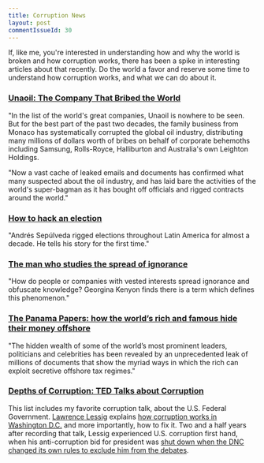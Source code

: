 ```yaml
---
title: Corruption News
layout: post
commentIssueId: 30
---
```

If, like me, you're interested in understanding how and why the world is broken and how corruption works, there has been a spike in interesting articles about that recently. Do the world a favor and reserve some time to understand how corruption works, and what we can do about it.

### [Unaoil: The Company That Bribed the World](http://www.theage.com.au/interactive/2016/the-bribe-factory/day-1/the-company-that-bribed-the-world.html) ###

"In the list of the world's great companies, Unaoil is nowhere to be seen. But for the best part of the past two decades, the family business from Monaco has systematically corrupted the global oil industry, distributing many millions of dollars worth of bribes on behalf of corporate behemoths including Samsung, Rolls-Royce, Halliburton and Australia's own Leighton Holdings.

"Now a vast cache of leaked emails and documents has confirmed what many suspected about the oil industry, and has laid bare the activities of the world's super-bagman as it has bought off officials and rigged contracts around the world."

### [How to hack an election](http://www.bloomberg.com/features/2016-how-to-hack-an-election/) ###

"Andrés Sepúlveda rigged elections throughout Latin America for almost a decade. He tells his story for the first time."

### [The man who studies the spread of ignorance](http://www.bbc.com/future/story/20160105-the-man-who-studies-the-spread-of-ignorance) ###

"How do people or companies with vested interests spread ignorance and obfuscate knowledge? Georgina Kenyon finds there is a term which defines this phenomenon."

### [The Panama Papers: how the world’s rich and famous hide their money offshore](http://www.theguardian.com/news/2016/apr/03/the-panama-papers-how-the-worlds-rich-and-famous-hide-their-money-offshore) ###

"The hidden wealth of some of the world’s most prominent leaders, politicians and celebrities has been revealed by an unprecedented leak of millions of documents that show the myriad ways in which the rich can exploit secretive offshore tax regimes."

### [Depths of Corruption: TED Talks about Corruption](http://www.ted.com/playlists/148/depths_of_corruption) ###

This list includes my favorite corruption talk, about the U.S. Federal Government. [Lawrence Lessig](http://www.ted.com/search?q=lawrence+lessig) explains [how corruption works in Washington D.C.](http://www.ted.com/talks/lawrence_lessig_we_the_people_and_the_republic_we_must_reclaim) and more importantly, how to fix it. Two and a half years after recording that talk, Lessig experienced U.S. corruption first hand, when his anti-corruption bid for president was [shut down when the DNC changed its own rules to exclude him from the debates](http://www.vox.com/2015/11/2/9659014/lawrence-lessig-quits-presidential).